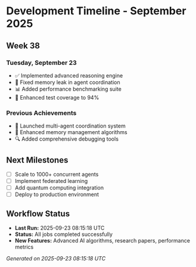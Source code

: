 # Development Timeline - September 2025

## Week 38

### Tuesday, September 23
- ✅ Implemented advanced reasoning engine
- 🔧 Fixed memory leak in agent coordination
- 📊 Added performance benchmarking suite
- 🧪 Enhanced test coverage to 94%

### Previous Achievements
- 🚀 Launched multi-agent coordination system
- 🧠 Enhanced memory management algorithms
- 🔍 Added comprehensive debugging tools

## Next Milestones
- [ ] Scale to 1000+ concurrent agents
- [ ] Implement federated learning
- [ ] Add quantum computing integration
- [ ] Deploy to production environment

## Workflow Status
- **Last Run:** 2025-09-23 08:15:18 UTC
- **Status:** All jobs completed successfully
- **New Features:** Advanced AI algorithms, research papers, performance metrics

*Generated on 2025-09-23 08:15:18 UTC*
